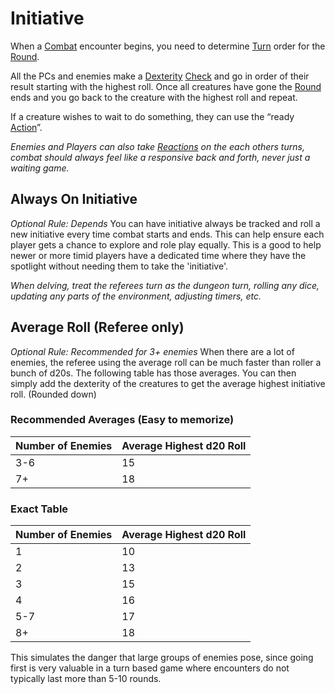 # Initiative

When a [Combat](Combat.md) encounter begins, you need to determine [Turn](Turn.md) order for the [Round](Round.md).

All the PCs and enemies make a [Dexterity](../Player%20Characters/Chosen%20Statistics/Dexterity.md) [Check](Check.md) and go in order of their result starting with the highest roll. Once all creatures have gone the [Round](Round.md) ends and you go back to the creature with the highest roll and repeat.

If a creature wishes to wait to do something, they can use the “ready [Action](Action.md)”.

*Enemies and Players can also take [Reactions](Reaction.md) on the each others turns, combat should always feel like a responsive back and forth, never just a waiting game.*
## Always On Initiative
*Optional Rule: Depends*
You can have initiative always be tracked and roll a new initiative every time combat starts and ends. This can help ensure each player gets a chance to explore and role play equally. This is a good to help newer or more timid players have a dedicated time where they have the spotlight without needing them to take the 'initiative'.

*When delving, treat the referees turn as the dungeon turn, rolling any dice, updating any parts of the environment, adjusting timers, etc.*

## Average Roll (Referee only)
*Optional Rule: Recommended for 3+ enemies*
When there are a lot of enemies, the referee using the average roll can be much faster than roller a bunch of d20s. The following table has those averages. You can then simply add the dexterity of the creatures to get the average highest initiative roll. (Rounded down)
### Recommended Averages (Easy to memorize)

| Number of Enemies | Average Highest d20 Roll |
| ----------------- | ------------------------ |
| 3-6               | 15                       |
| 7+                | 18                       |
### Exact Table

| Number of Enemies | Average Highest d20 Roll |
| ----------------- | ------------------------ |
| 1                 | 10                       |
| 2                 | 13                       |
| 3                 | 15                       |
| 4                 | 16                       |
| 5-7               | 17                       |
| 8+                | 18                       |
This simulates the danger that large groups of enemies pose, since going first is very valuable in a turn based game where encounters do not typically last more than 5-10 rounds.